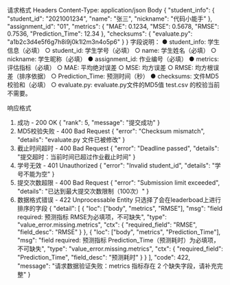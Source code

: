 请求格式
Headers
Content-Type: application/json
Body
{
  "student_info": {
    "student_id": "2021001234",
    "name": "张三",
    "nickname": "代码小能手"
  },
  "assignment_id": "01",
  "metrics": {
    "MAE": 0.1234,
    "MSE": 0.5678,
    "RMSE": 0.7536,
    "Prediction_Time": 12.34
  },
  "checksums": {
    "evaluate.py": "a1b2c3d4e5f6g7h8i9j0k1l2m3n4o5p6"
  }
}
字段说明：
● student_info: 学生信息（必填）
  ○ student_id: 学生学号（必填）
  ○ name: 学生姓名（必填）
  ○ nickname: 学生昵称（必填）
● assignment_id: 作业编号（必填）
● metrics: 评估指标（必填）
  ○ MAE: 平均绝对误差
  ○ MSE: 均方误差
  ○ RMSE: 均方根误差（排序依据）
  ○ Prediction_Time: 预测时间（秒）
● checksums: 文件MD5校验和（必填）
  ○ evaluate.py: evaluate.py文件的MD5值
test.csv 的校验当前不需要。

响应格式
1. 成功 - 200 OK
{
  "rank": 5,
  "message": "提交成功"
}
2. MD5校验失败 - 400 Bad Request
{
  "error": "Checksum mismatch",
  "details": "evaluate.py 文件已被修改"
}
3. 截止时间超时 - 400 Bad Request
{
  "error": "Deadline passed",
  "details": "提交超时：当前时间已超过作业截止时间"
}
4. 学号无效 - 401 Unauthorized
{
  "error": "Invalid student_id",
  "details": "学号不能为空"
}
5. 提交次数超限 - 400 Bad Request
{
  "error": "Submission limit exceeded",
  "details": "已达到最大提交次数限制（100次）"
}
6. 数据格式错误 - 422 Unprocessable Entity
只选择了会在leaderboad上进行排序的字段
{
  "detail": [
    {
      "loc": ["body", "metrics", "RMSE"],
      "msg": "field required: 预测指标 RMSE为必填项，不可缺失",
      "type": "value_error.missing.metrics",
      "ctx": {
        "required_field": "RMSE",
        "field_desc": "RMSE"
      }
    },
    {
      "loc": ["body", "metrics", "Prediction_Time"],
      "msg": "field required: 预测指标 Prediction_Time（预测耗时）为必填项，不可缺失",
      "type": "value_error.missing.metrics",
      "ctx": {
        "required_field": "Prediction_Time",
        "field_desc": "预测耗时"
      }
    }
  ],
  "code": 422,
  "message": "请求数据验证失败：metrics 指标存在 2 个缺失字段，请补充完整"
}

